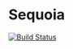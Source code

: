# Sequoia

[![Build Status](https://travis-ci.org/davidagold/Sequoia.jl.svg?branch=master)](https://travis-ci.org/davidagold/Sequoia.jl)

